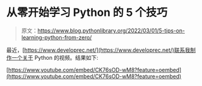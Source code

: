 # 从零开始学习 Python 的 5 个技巧

> 原文：<https://www.blog.pythonlibrary.org/2022/03/01/5-tips-on-learning-python-from-zero/>

最近，[https://www.developrec.net/](https://www.developrec.net/)联系我制作一个关于 Python 的视频。结果如下:

[https://www.youtube.com/embed/CK76sOD-wM8?feature=oembed](https://www.youtube.com/embed/CK76sOD-wM8?feature=oembed)